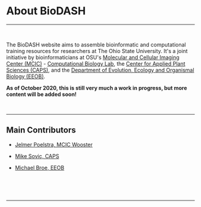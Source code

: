 
# About BioDASH

----
<br>

The BioDASH website aims to assemble bioinformatic and computational training resources for researchers at The Ohio State University. It's a joint initiative by bioinformaticians at OSU's [Molecular and Cellular Imaging Center (MCIC)](https://mcic.osu.edu/) - [Computational Biology Lab](https://mcbl.readthedocs.io/), the [Center for Applied Plant Sciences (CAPS)](https://caps.osu.edu/),
and the [Department of Evolution, Ecology and Organismal Biology (EEOB)](https://eeob.osu.edu/).

**As of October 2020, this is still very much a work in progress, but more content will be added soon!**

<br>

----

## Main Contributors

- [Jelmer Poelstra, MCIC Wooster](/authors/admin/)

- [Mike Sovic, CAPS](/authors/mike-sovic/)

- [Michael Broe, EEOB](/authors/michael-broe/)


<br/> <br/> <br/>

----

